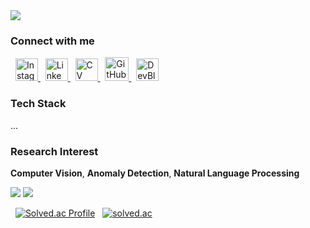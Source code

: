 <a href="https://shshjhjh4455.github.io/about">
    <img src="https://capsule-render.vercel.app/api?type=soft&color=auto&animation=fadeIn&height=200&section=header&text=jeonghyeon%20Park&fontSize=90" />
</a>

<h3 align="left">Connect with me</h3>

<p align="left">
    &nbsp;
    <a href="https://instagram.com/shshjhjh4455x" target="_blank">
        <img src="https://raw.githubusercontent.com/rahuldkjain/github-profile-readme-generator/master/src/images/icons/Social/instagram.svg" alt="Instagram" height="36" width="36"/>
    </a>
    &nbsp;
    <a href="https://www.linkedin.com/in/shshjhjh4455-865448256/" target="_blank">
        <img src="https://upload.wikimedia.org/wikipedia/commons/8/81/LinkedIn_icon.svg" alt="Linkedin" height="36" width="36"/>
    </a>
    &nbsp;
    <a href="https://shshjhjh4455.github.io/cv.pdf" target="_blank">
        <img id="cvIcon" src="https://shshjhjh4455.github.io/logo.ico/cv-light.svg" alt="CV" height="36" width="36"/>
    </a>
    &nbsp;
    <a href="https://github.com/shshjhjh4455" target="_blank">
        <img id="githubIcon" src="https://shshjhjh4455.github.io/logo.ico/github-light.svg" alt="GitHub" height="38" width="38"/>
    </a>
    &nbsp;
    <a href="https://shshjhjh4455.github.io" target="_blank">
        <img src="https://shshjhjh4455.github.io/logo.ico/blog-light.svg" alt="DevBlog" height="36" width="36"/>
    </a>
</p>

<h3 align="left">Tech Stack</h3>

<p align="left">
    <!-- Tech stack links and images remain unchanged -->
    ...
</p>

<h3 align="left">Research Interest</h3>

**Computer Vision**, **Anomaly Detection**, **Natural Language Processing**



![](https://github.com/shshjhjh4455/github-stats-transparent/blob/output/generated/overview.svg)
![](https://github.com/shshjhjh4455/github-stats-transparent/blob/output/generated/languages.svg)

&nbsp; [![Solved.ac Profile](http://mazassumnida.wtf/api/v2/generate_badge?boj=shshjhjh4455)](https://solved.ac/shshjhjh4455/)
&nbsp; [![solved.ac](https://solvedac.junah.dev/v1/generate_badge?handle=shshjhjh4455)](https://solved.ac/profile/shshjhjh4455/arena)

